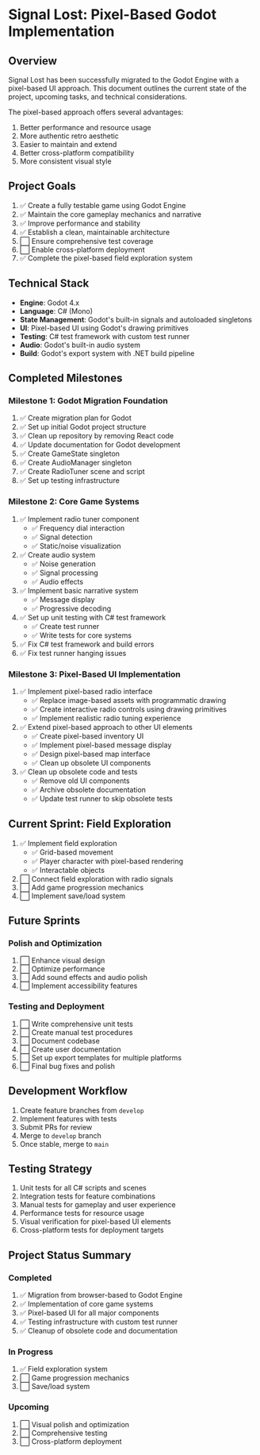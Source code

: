 # Signal Lost: Pixel-Based Godot Implementation

## Overview

Signal Lost has been successfully migrated to the Godot Engine with a pixel-based UI approach. This document outlines the current state of the project, upcoming tasks, and technical considerations.

The pixel-based approach offers several advantages:

1. Better performance and resource usage
2. More authentic retro aesthetic
3. Easier to maintain and extend
4. Better cross-platform compatibility
5. More consistent visual style

## Project Goals

1. ✅ Create a fully testable game using Godot Engine
2. ✅ Maintain the core gameplay mechanics and narrative
3. ✅ Improve performance and stability
4. ✅ Establish a clean, maintainable architecture
5. ⬜ Ensure comprehensive test coverage
6. ⬜ Enable cross-platform deployment
7. ✅ Complete the pixel-based field exploration system

## Technical Stack

- **Engine**: Godot 4.x
- **Language**: C# (Mono)
- **State Management**: Godot's built-in signals and autoloaded singletons
- **UI**: Pixel-based UI using Godot's drawing primitives
- **Testing**: C# test framework with custom test runner
- **Audio**: Godot's built-in audio system
- **Build**: Godot's export system with .NET build pipeline

## Completed Milestones

### Milestone 1: Godot Migration Foundation

1. ✅ Create migration plan for Godot
2. ✅ Set up initial Godot project structure
3. ✅ Clean up repository by removing React code
4. ✅ Update documentation for Godot development
5. ✅ Create GameState singleton
6. ✅ Create AudioManager singleton
7. ✅ Create RadioTuner scene and script
8. ✅ Set up testing infrastructure

### Milestone 2: Core Game Systems

1. ✅ Implement radio tuner component
   - ✅ Frequency dial interaction
   - ✅ Signal detection
   - ✅ Static/noise visualization
2. ✅ Create audio system
   - ✅ Noise generation
   - ✅ Signal processing
   - ✅ Audio effects
3. ✅ Implement basic narrative system
   - ✅ Message display
   - ✅ Progressive decoding
4. ✅ Set up unit testing with C# test framework
   - ✅ Create test runner
   - ✅ Write tests for core systems
5. ✅ Fix C# test framework and build errors
6. ✅ Fix test runner hanging issues

### Milestone 3: Pixel-Based UI Implementation

1. ✅ Implement pixel-based radio interface
   - ✅ Replace image-based assets with programmatic drawing
   - ✅ Create interactive radio controls using drawing primitives
   - ✅ Implement realistic radio tuning experience
2. ✅ Extend pixel-based approach to other UI elements
   - ✅ Create pixel-based inventory UI
   - ✅ Implement pixel-based message display
   - ✅ Design pixel-based map interface
   - ✅ Clean up obsolete UI components
3. ✅ Clean up obsolete code and tests
   - ✅ Remove old UI components
   - ✅ Archive obsolete documentation
   - ✅ Update test runner to skip obsolete tests

## Current Sprint: Field Exploration

1. ✅ Implement field exploration
   - ✅ Grid-based movement
   - ✅ Player character with pixel-based rendering
   - ✅ Interactable objects
2. ⬜ Connect field exploration with radio signals
3. ⬜ Add game progression mechanics
4. ⬜ Implement save/load system

## Future Sprints

### Polish and Optimization

1. ⬜ Enhance visual design
2. ⬜ Optimize performance
3. ⬜ Add sound effects and audio polish
4. ⬜ Implement accessibility features

### Testing and Deployment

1. ⬜ Write comprehensive unit tests
2. ⬜ Create manual test procedures
3. ⬜ Document codebase
4. ⬜ Create user documentation
5. ⬜ Set up export templates for multiple platforms
6. ⬜ Final bug fixes and polish

## Development Workflow

1. Create feature branches from `develop`
2. Implement features with tests
3. Submit PRs for review
4. Merge to `develop` branch
5. Once stable, merge to `main`

## Testing Strategy

1. Unit tests for all C# scripts and scenes
2. Integration tests for feature combinations
3. Manual tests for gameplay and user experience
4. Performance tests for resource usage
5. Visual verification for pixel-based UI elements
6. Cross-platform tests for deployment targets

## Project Status Summary

### Completed

1. ✅ Migration from browser-based to Godot Engine
2. ✅ Implementation of core game systems
3. ✅ Pixel-based UI for all major components
4. ✅ Testing infrastructure with custom test runner
5. ✅ Cleanup of obsolete code and documentation

### In Progress

1. ✅ Field exploration system
2. ⬜ Game progression mechanics
3. ⬜ Save/load system

### Upcoming

1. ⬜ Visual polish and optimization
2. ⬜ Comprehensive testing
3. ⬜ Cross-platform deployment
